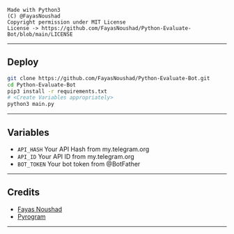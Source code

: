 ```
Made with Python3
(C) @FayasNoushad
Copyright permission under MIT License
License -> https://github.com/FayasNoushad/Python-Evaluate-Bot/blob/main/LICENSE
```

---

## Deploy

```sh
git clone https://github.com/FayasNoushad/Python-Evaluate-Bot.git
cd Python-Evaluate-Bot
pip3 install -r requirements.txt
# <Create Variables appropriately>
python3 main.py
```

---

## Variables

- `API_HASH` Your API Hash from my.telegram.org
- `API_ID` Your API ID from my.telegram.org
- `BOT_TOKEN` Your bot token from @BotFather

---

## Credits

- [Fayas Noushad](https://github.com/FayasNoushad)
- [Pyrogram](https://github.com/pyrogram/pyrogram)

---
